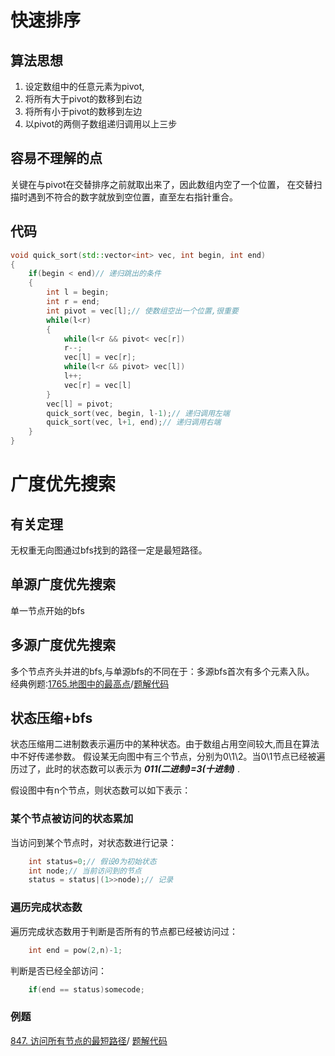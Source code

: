 # 快速排序
## 算法思想
1. 设定数组中的任意元素为pivot,
2. 将所有大于pivot的数移到右边
3. 将所有小于pivot的数移到左边
4. 以pivot的两侧子数组递归调用以上三步

## 容易不理解的点
关键在与pivot在交替排序之前就取出来了，因此数组内空了一个位置，
在交替扫描时遇到不符合的数字就放到空位置，直至左右指针重合。

## 代码
``` C++
void quick_sort(std::vector<int> vec, int begin, int end)
{
    if(begin < end)// 递归跳出的条件
    {
        int l = begin;
        int r = end;
        int pivot = vec[l];// 使数组空出一个位置,很重要
        while(l<r)
        {
            while(l<r && pivot< vec[r])
            r--;
            vec[l] = vec[r];
            while(l<r && pivot> vec[l])
            l++;
            vec[r] = vec[l]
        }
        vec[l] = pivot;
        quick_sort(vec, begin, l-1);// 递归调用左端
        quick_sort(vec, l+1, end);// 递归调用右端
    }
}
```

# 广度优先搜索
## 有关定理
无权重无向图通过bfs找到的路径一定是最短路径。

## 单源广度优先搜索
单一节点开始的bfs

## 多源广度优先搜索
多个节点齐头并进的bfs,与单源bfs的不同在于：多源bfs首次有多个元素入队。
经典例题:[1765.地图中的最高点](https://leetcode.cn/problems/map-of-highest-peak/)/[题解代码](1765_highestPeak.cpp)

## 状态压缩+bfs
状态压缩用二进制数表示遍历中的某种状态。由于数组占用空间较大,而且在算法中不好传递参数。
假设某无向图中有三个节点，分别为0\1\2。当0\1节点已经被遍历过了，此时的状态数可以表示为 ***011(二进制)=3(十进制)*** .

假设图中有n个节点，则状态数可以如下表示：

### 某个节点被访问的状态累加
当访问到某个节点时，对状态数进行记录：
```C++
    int status=0;// 假设0为初始状态
    int node;// 当前访问到的节点
    status = status|(1>>node);// 记录
```
### 遍历完成状态数
遍历完成状态数用于判断是否所有的节点都已经被访问过：
```C++
    int end = pow(2,n)-1;
```
判断是否已经全部访问：
```C++
    if(end == status)somecode;
```
### 例题
[847. 访问所有节点的最短路径](https://leetcode.cn/problems/shortest-path-visiting-all-nodes/comments/)/
[题解代码](847_shortestPathLength.cpp)